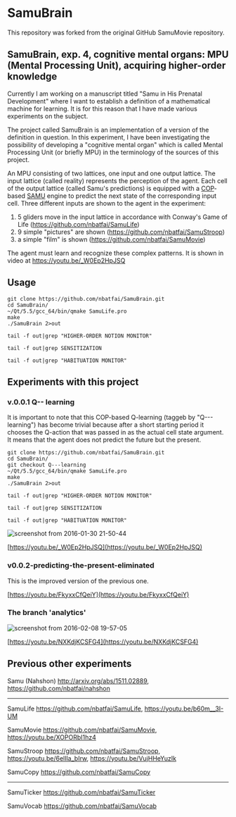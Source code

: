 # SamuBrain

This repository was forked from the original GitHub SamuMovie repository.

## SamuBrain, exp. 4, cognitive mental organs: MPU (Mental Processing Unit), acquiring higher-order knowledge

Currently I am working on a manuscript titled "Samu in His Prenatal Development" where I want to establish a definition of a mathematical machine for learning. It is for this reason that I have made various experiments on the subject.

The project called SamuBrain is an implementation of a version of the definition in question. In this experiment, I have been investigating the possibility of developing a "cognitive mental organ" which is called Mental Processing Unit (or briefly MPU) in the terminology of the sources of this project.

An MPU consisting of two lattices, one input and one output lattice. The input lattice (called reality) represents the perception of the agent. Each cell of the output lattice (called Samu's predictions) is equipped with 
a [COP](http://arxiv.org/abs/1108.2865)-based
[SAMU](http://arxiv.org/abs/1511.02889)  engine to predict the next state of the corresponding input cell. Three different inputs are shown to the agent in the experiment:

1. 5 gliders move in the input lattice in accordance with Conway's Game of Life (https://github.com/nbatfai/SamuLife)
2. 9 simple "pictures" are shown (https://github.com/nbatfai/SamuStroop)
3. a simple "film" is shown (https://github.com/nbatfai/SamuMovie)

The agent must learn and recognize these complex patterns. It is shown in video at https://youtu.be/_W0Ep2HpJSQ

## Usage

```
git clone https://github.com/nbatfai/SamuBrain.git
cd SamuBrain/
~/Qt/5.5/gcc_64/bin/qmake SamuLife.pro
make
./SamuBrain 2>out
```

```
tail -f out|grep "HIGHER-ORDER NOTION MONITOR"
```

```
tail -f out|grep SENSITIZATION
```

```
tail -f out|grep "HABITUATION MONITOR" 
```



## Experiments with this project

### v.0.0.1 Q-- learning

It is important to note that this COP-based Q-learning (taggeb by "Q---learning") has become trivial because after a short starting period it chooses the Q-action that was passed in as the actual cell state argument. It means that the agent does not predict the future but the present.


```
git clone https://github.com/nbatfai/SamuBrain.git
cd SamuBrain/
git checkout Q---learning
~/Qt/5.5/gcc_64/bin/qmake SamuLife.pro
make
./SamuBrain 2>out
```

```
tail -f out|grep "HIGHER-ORDER NOTION MONITOR"
```

```
tail -f out|grep SENSITIZATION
```

```
tail -f out|grep "HABITUATION MONITOR" 
```


![screenshot from 2016-01-30 21-50-44](https://cloud.githubusercontent.com/assets/3148120/12698416/fe0e6020-c79b-11e5-897c-1bb74afba1c3.png)

[https://youtu.be/_W0Ep2HpJSQ](https://youtu.be/_W0Ep2HpJSQ)

### v0.0.2-predicting-the-present-eliminated

This is the improved version of the previous one.

[https://youtu.be/FkyxxCfQeiY](https://youtu.be/FkyxxCfQeiY)


### The branch 'analytics'

![screenshot from 2016-02-08 19-57-05](https://cloud.githubusercontent.com/assets/3148120/12895739/33a73c26-ce9e-11e5-9131-ab03cd090877.png)

[https://youtu.be/NXKdjKCSFG4](https://youtu.be/NXKdjKCSFG4)

## Previous other experiments

Samu (Nahshon)
http://arxiv.org/abs/1511.02889,
https://github.com/nbatfai/nahshon

---

SamuLife
https://github.com/nbatfai/SamuLife,
https://youtu.be/b60m__3I-UM

SamuMovie
https://github.com/nbatfai/SamuMovie,
https://youtu.be/XOPORbI1hz4

SamuStroop
https://github.com/nbatfai/SamuStroop,
https://youtu.be/6elIla_bIrw,
https://youtu.be/VujHHeYuzIk

SamuCopy
https://github.com/nbatfai/SamuCopy

---

SamuTicker
https://github.com/nbatfai/SamuTicker

SamuVocab
https://github.com/nbatfai/SamuVocab
